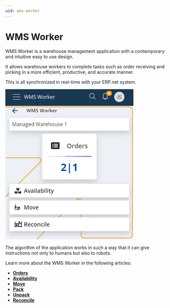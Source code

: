 ```yaml
---
uid: wms-worker
---
```


# WMS Worker

WMS Worker is a warehouse management application with a contemporary and intuitive easy to use design. 

It allows warehouse workers to complete tasks such as order receiving and picking in a more efficient, productive, and accurate manner.

This is all synchronized in real-time with your ERP.net system.

![WMS Worker](pictures/wms-worker.png)

The algorithm of the application works in such a way that it can give instructions not only to humans but also to robots. 

Learn more about the WMS Worker in the following articles:

*	**[Orders](orders/index.md)**
*	**[Availability](availability.md)**
*	**[Move](move.md)**
*	**[Pack](pack.md)**
*	**[Unpack](unpack.md)**
*	**[Reconcile](reconcile.md)**
